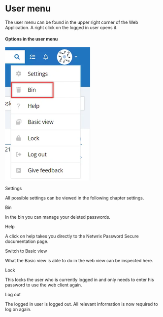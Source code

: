 # User menu

The user menu can be found in the upper right corner of the Web Application. A right click on the
logged in user opens it.

#### Options in the user menu

![bin_1](../../../../../../../../../static/img/product_docs/passwordsecure/passwordsecure/configuration/web_applicaiton/operation/navigation_bar/user_menu/bin_1.webp)

Settings

All possible settings can be viewed in the following chapter settings.

Bin

In the bin you can manage your deleted passwords.

Help

A click on help takes you directly to the Netwrix Password Secure documentation page.

Switch to Basic view

What the Basic view is able to do in the web view can be inspected here.

Lock

This locks the user who is currently logged in and only needs to enter his password to use the web
client again.

Log out

The logged in user is logged out. All relevant information is now required to log on again.
